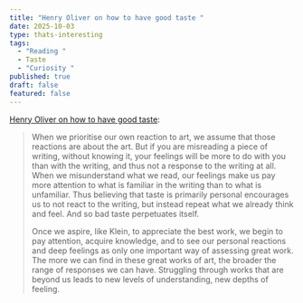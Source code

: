 ```yaml
---
title: "Henry Oliver on how to have good taste "
date: 2025-10-03
type: thats-interesting
tags:
  - "Reading "
  - Taste
  - "Curiosity "
published: true
draft: false
featured: false
---
```

[Henry Oliver on how to have good taste](https://www.commonreader.co.uk/p/how-to-have-good-taste?utm_source=share&utm_medium=android&r=1eft5&triedRedirect=true):

> When we prioritise our own reaction to art, we assume that those reactions are about the art. But if you are misreading a piece of writing, without knowing it, your feelings will be more to do with you than with the writing, and thus not a response to the writing at all. When we misunderstand what we read, our feelings make us pay more attention to what is familiar in the writing than to what is unfamiliar. Thus believing that taste is primarily personal encourages us to not react to the writing, but instead repeat what we already think and feel. And so bad taste perpetuates itself.
> 
>   
> Once we aspire, like Klein, to appreciate the best work, we begin to pay attention, acquire knowledge, and to see our personal reactions and deep feelings as only one important way of assessing great work. The more we can find in these great works of art, the broader the range of responses we can have. Struggling through works that are beyond us leads to new levels of understanding, new depths of feeling.
